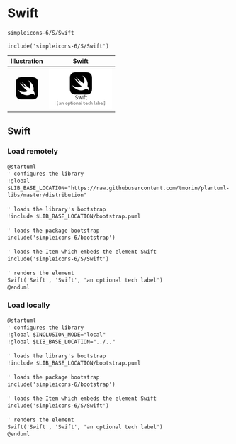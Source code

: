 # Swift


```text
simpleicons-6/S/Swift
```

```text
include('simpleicons-6/S/Swift')
```



| Illustration | Swift |
| :---: | :---: |
| ![illustration for Illustration](../../simpleicons-6/S/Swift.png) | ![illustration for Swift](../../simpleicons-6/S/Swift.Local.png) |




## Swift

### Load remotely
```plantuml
@startuml
' configures the library
!global $LIB_BASE_LOCATION="https://raw.githubusercontent.com/tmorin/plantuml-libs/master/distribution"

' loads the library's bootstrap
!include $LIB_BASE_LOCATION/bootstrap.puml

' loads the package bootstrap
include('simpleicons-6/bootstrap')

' loads the Item which embeds the element Swift
include('simpleicons-6/S/Swift')

' renders the element
Swift('Swift', 'Swift', 'an optional tech label')
@enduml
```

### Load locally
```plantuml
@startuml
' configures the library
!global $INCLUSION_MODE="local"
!global $LIB_BASE_LOCATION="../.."

' loads the library's bootstrap
!include $LIB_BASE_LOCATION/bootstrap.puml

' loads the package bootstrap
include('simpleicons-6/bootstrap')

' loads the Item which embeds the element Swift
include('simpleicons-6/S/Swift')

' renders the element
Swift('Swift', 'Swift', 'an optional tech label')
@enduml
```

